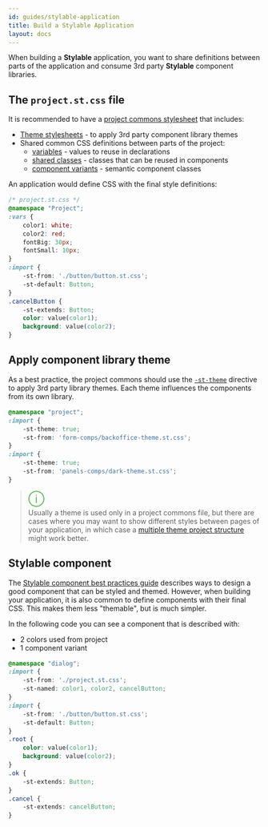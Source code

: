 ```yaml
---
id: guides/stylable-application
title: Build a Stylable Application
layout: docs
---
```


When building a **Stylable** application, you want to share definitions between parts of the application and consume 3rd party **Stylable** component libraries. 

## The `project.st.css` file

It is recommended to have a [project commons stylesheet](./project-commons.md) that includes:

* [Theme stylesheets](../references/theme.md) - to apply 3rd party component library themes
* Shared common CSS definitions between parts of the project:
    * [variables](../references/variables.md) - values to reuse in declarations
    * [shared classes](./shared-classes.md) - classes that can be reused in components
    * [component variants](./component-variants.md) - semantic component classes

An application would define CSS with the final style definitions:

```css
/* project.st.css */
@namespace "Project";
:vars {
    color1: white;
    color2: red;
    fontBig: 30px;
    fontSmall: 10px;
}
:import {
    -st-from: './button/button.st.css';
    -st-default: Button;
}
.cancelButton {
    -st-extends: Button;
    color: value(color1);
    background: value(color2);
}
```

## Apply component library theme

As a best practice, the project commons should use the [`-st-theme`](../references/theme.md) directive to apply 3rd party library themes. Each theme influences the components from its own library.

```css
@namespace "project";
:import {
    -st-theme: true;
    -st-from: 'form-comps/backoffice-theme.st.css';
}
:import {
    -st-theme: true;
    -st-from: 'panels-comps/dark-theme.st.css';
}
```

> ![info](../assets/info.svg)  
> Usually a theme is used only in a project commons file, but there are cases where you may want to show different styles between pages of your application, in which case a [multiple theme project structure](./stylable-component-library.md) might work better.

## Stylable component

The [Stylable component best practices guide](./stylable-component-best-practices.md) describes ways to design a good component that can be styled and themed. However, when building your application, it is also common to define components with their final CSS. This makes them less "themable", but is much simpler.

In the following code you can see a component that is described with:
* 2 colors used from project
* 1 component variant

```css
@namespace "dialog";
:import {
    -st-from: './project.st.css';
    -st-named: color1, color2, cancelButton;
}
:import {
    -st-from: './button/button.st.css';
    -st-default: Button;
}
.root {
    color: value(color1);
    background: value(color2);
}
.ok {
    -st-extends: Button;
}
.cancel {
    -st-extends: cancelButton;
}
```
